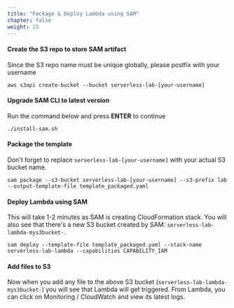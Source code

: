 ```yaml
---
title: "Package & Deploy Lambda using SAM"
chapter: false
weight: 15
---
```


#### Create the S3 repo to store SAM artifact
Since the S3 repo name must be unique globally, please postfix with your username

```
aws s3api create-bucket --bucket serverless-lab-[your-username]
```

#### Upgrade SAM CLI to latest version
Run the command below and press **ENTER** to continue
```
./install-sam.sh
```

#### Package the template
Don't forget to replace `serverless-lab-[your-username]` with your actual S3 bucket name.

```
sam package --s3-bucket serverless-lab-[your-username] --s3-prefix lab --output-template-file template_packaged.yaml
```

#### Deploy Lambda using SAM
This will take 1-2 minutes as SAM is creating CloudFormation stack. You will also see that there's a new S3 bucket created by SAM: `serverless-lab-lambda-mys3bucket-`.

```
sam deploy --template-file template_packaged.yaml --stack-name serverless-lab-lambda --capabilities CAPABILITY_IAM
```

#### Add files to S3
Now when you add any file to the above S3 bucket (`serverless-lab-lambda-mys3bucket-`) you will see that Lambda will get triggered.
From Lambda, you can click on Monitoring / CloudWatch and view its latest logs.

